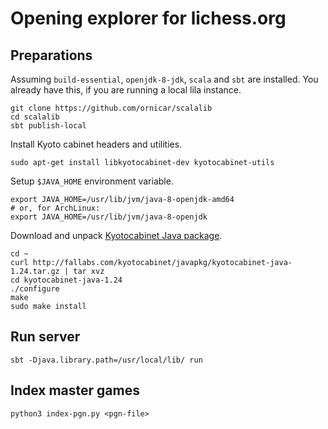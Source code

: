 Opening explorer for lichess.org
================================

Preparations
------------

Assuming `build-essential`, `openjdk-8-jdk`, `scala` and `sbt` are installed.
You already have this, if you are running a local lila instance.

    git clone https://github.com/ornicar/scalalib
    cd scalalib
    sbt publish-local

Install Kyoto cabinet headers and utilities.

    sudo apt-get install libkyotocabinet-dev kyotocabinet-utils

Setup `$JAVA_HOME` environment variable.

    export JAVA_HOME=/usr/lib/jvm/java-8-openjdk-amd64
    # or, for ArchLinux:
    export JAVA_HOME=/usr/lib/jvm/java-8-openjdk

Download and unpack [Kyotocabinet Java package](http://fallabs.com/kyotocabinet/javapkg/).

    cd ~
    curl http://fallabs.com/kyotocabinet/javapkg/kyotocabinet-java-1.24.tar.gz | tar xvz
    cd kyotocabinet-java-1.24
    ./configure
    make
    sudo make install

Run server
----------

    sbt -Djava.library.path=/usr/local/lib/ run

Index master games
------------------

    python3 index-pgn.py <pgn-file>
